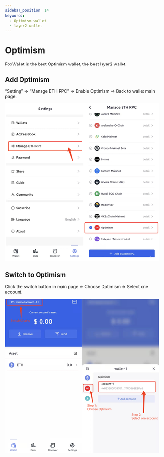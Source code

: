 ```yaml
---
sidebar_position: 14
keywords:
  - Optimism wallet
  - layer2 wallet
---
```


# Optimism

FoxWallet is the best Optimism wallet, the best layer2 wallet.

## Add Optimism

“Setting” => “Manage ETH RPC” => Enable Optimism => Back to wallet main page.

![](../img/add-op.png)

## Switch to Optimism

Click the switch button in main page => Choose Optimism => Select one account.

![](../img/switch-op.png)